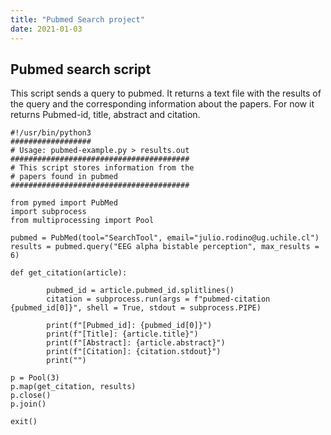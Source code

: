 ```yaml
---
title: "Pubmed Search project"
date: 2021-01-03
---
```

## Pubmed search script
This script sends a query to pubmed. It returns a text file with the results of the query and the corresponding
information about the papers. For now it returns Pubmed-id, title, abstract and citation.

```
#!/usr/bin/python3
##################
# Usage: pubmed-example.py > results.out
########################################
# This script stores information from the
# papers found in pubmed
########################################

from pymed import PubMed
import subprocess
from multiprocessing import Pool

pubmed = PubMed(tool="SearchTool", email="julio.rodino@ug.uchile.cl")
results = pubmed.query("EEG alpha bistable perception", max_results = 6)

def get_citation(article):

        pubmed_id = article.pubmed_id.splitlines()
        citation = subprocess.run(args = f"pubmed-citation {pubmed_id[0]}", shell = True, stdout = subprocess.PIPE)

        print(f"[Pubmed_id]: {pubmed_id[0]}")
        print(f"[Title]: {article.title}")
        print(f"[Abstract]: {article.abstract}")
        print(f"[Citation]: {citation.stdout}")
        print("")

p = Pool(3)
p.map(get_citation, results)
p.close()
p.join()

exit()
```
